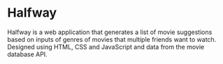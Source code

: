 # Halfway
Halfway is a web application that generates a list of movie suggestions based on inputs of genres of movies that multiple friends want to watch. Designed using HTML, CSS and JavaScript and data from the movie database API. 
